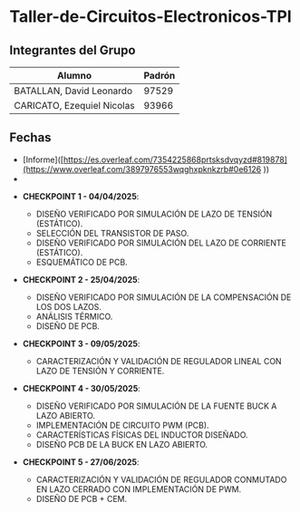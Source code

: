# Taller-de-Circuitos-Electronicos-TPI

## Integrantes del Grupo

| Alumno | Padrón |
| -- | -- |
| BATALLAN, David Leonardo | 97529 |
| CARICATO, Ezequiel Nicolas | 93966 |

## Fechas

* [Informe]([https://es.overleaf.com/7354225868prtsksdvqyzd#819878](https://www.overleaf.com/3897976553wqghxpknkzrb#0e6126 ))
* 
- **CHECKPOINT 1 - 04/04/2025**:
  - DISEÑO VERIFICADO POR SIMULACIÓN DE LAZO DE TENSIÓN (ESTÁTICO).
  - SELECCIÓN DEL TRANSISTOR DE PASO.
  - DISEÑO VERIFICADO POR SIMULACIÓN DEL LAZO DE CORRIENTE (ESTÁTICO).
  - ESQUEMÁTICO DE PCB.

- **CHECKPOINT 2 - 25/04/2025**:
  - DISEÑO VERIFICADO POR SIMULACIÓN DE LA COMPENSACIÓN DE LOS DOS LAZOS.
  - ANÁLISIS TÉRMICO.
  - DISEÑO DE PCB.
 
- **CHECKPOINT 3 - 09/05/2025**:
  - CARACTERIZACIÓN Y VALIDACIÓN DE REGULADOR LINEAL CON LAZO DE TENSIÓN Y CORRIENTE.

- **CHECKPOINT 4 - 30/05/2025**:
  - DISEÑO VERIFICADO POR SIMULACIÓN DE LA FUENTE BUCK A LAZO ABIERTO.
  - IMPLEMENTACIÓN DE CIRCUITO PWM (PCB).
  - CARACTERÍSTICAS FÍSICAS DEL INDUCTOR DISEÑADO.
  - DISEÑO PCB DE LA BUCK EN LAZO ABIERTO.

- **CHECKPOINT 5 - 27/06/2025**:
  - CARACTERIZACIÓN Y VALIDACIÓN DE REGULADOR CONMUTADO EN LAZO CERRADO CON IMPLEMENTACIÓN DE PWM.
  - DISEÑO DE PCB + CEM.

